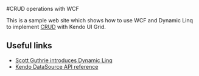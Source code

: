#CRUD operations with WCF

This is a sample web site which shows how to use WCF and Dynamic Linq to implement
[CRUD](http://en.wikipedia.org/wiki/Create,_read,_update_and_delete) with Kendo UI Grid.

## Useful links
 - [Scott Guthrie introduces Dynamic Linq](http://encosia.com/using-jquery-to-directly-call-aspnet-ajax-page-methods/)
 - [Kendo DataSource API reference](http://docs.kendoui.com/api/framework/datasource)
